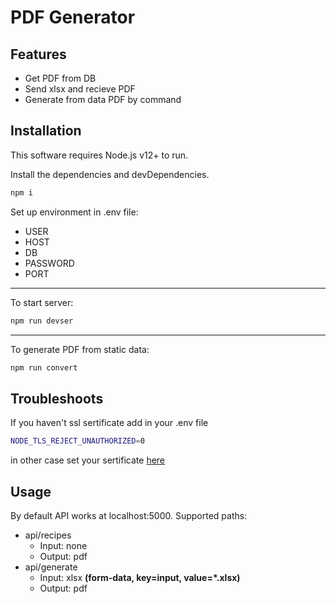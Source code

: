 # PDF Generator

## Features
- Get PDF from DB
- Send xlsx and recieve PDF
- Generate from data PDF by command

## Installation
This software requires Node.js v12+ to run.

Install the dependencies and devDependencies.
```sh
npm i
```
Set up environment in .env file:
- USER
- HOST
- DB
- PASSWORD
- PORT
---
To start server:
```sh
npm run devser
```
---
To generate PDF from static data:
```sh
npm run convert
```
## Troubleshoots
If you haven't ssl sertificate add in your .env file
```sh
NODE_TLS_REJECT_UNAUTHORIZED=0
```
in other case set your sertificate [here][sl]

## Usage
By default API works at localhost:5000.
Supported paths:
- api/recipes 
  - Input: none
  - Output: pdf
- api/generate
  - Input: xlsx **(form-data, key=input, value=*.xlsx)** 
  - Output: pdf


[sl]: <https://github.com/professorik/data-to-pdf-generator/blob/e5b3128b0871b9e24c46fe77da8502c153194f12/src/server.ts#L19>
